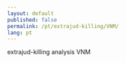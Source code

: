 ```yaml
---
layout: default
published: false
permalink: /pt/extrajud-killing/VNM/
lang: pt
---
```


extrajud-killing analysis VNM
